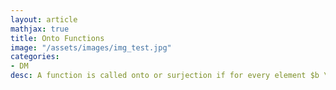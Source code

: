 ```yaml
---
layout: article
mathjax: true
title: Onto Functions
image: "/assets/images/img_test.jpg"
categories:
- DM
desc: A function is called onto or surjection if for every element $b \in B$ there is an element $a \in A$ with $f(a)=b$. Function is called sujective.

































































































































































































































































































































































 
imagealt: 
---
```


A function is called *onto* or *surjection* if for every element $b \in B$ there is an element $a \in A$ with $f(a)=b$. Function is called *sujective*.


































































































































































































































































































































































![[Pasted image 20210607123309.png]]